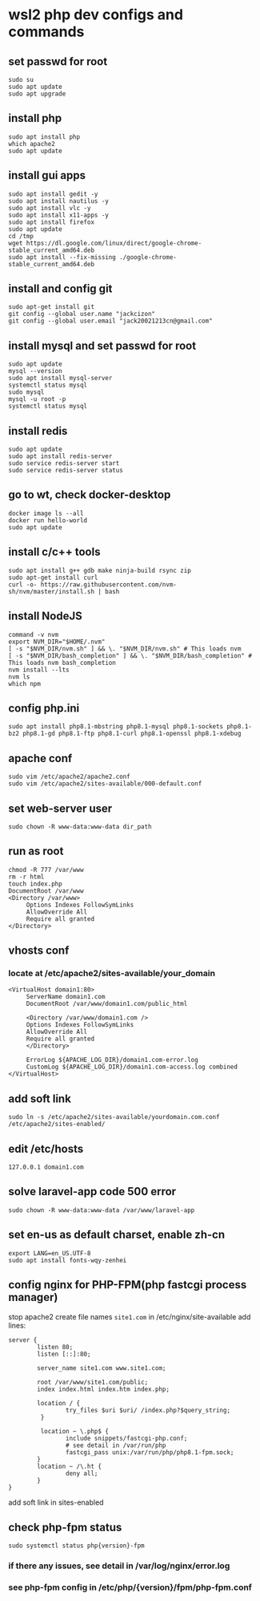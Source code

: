 # wsl2 php dev configs and commands

## set passwd for root
```
sudo su
sudo apt update
sudo apt upgrade
```
## install php
```
sudo apt install php
which apache2
sudo apt update
```

## install gui apps
```
sudo apt install gedit -y
sudo apt install nautilus -y
sudo apt install vlc -y
sudo apt install x11-apps -y
sudo apt install firefox
sudo apt update
cd /tmp
wget https://dl.google.com/linux/direct/google-chrome-stable_current_amd64.deb
sudo apt install --fix-missing ./google-chrome-stable_current_amd64.deb
```

## install and config git
```
sudo apt-get install git
git config --global user.name "jackcizon"
git config --global user.email "jack20021213cn@gmail.com"
```

## install mysql and set passwd for root
```
sudo apt update
mysql --version
sudo apt install mysql-server
systemctl status mysql
sudo mysql
mysql -u root -p
systemctl status mysql
```
## install redis
```
sudo apt update
sudo apt install redis-server
sudo service redis-server start
sudo service redis-server status
```

## go to wt, check docker-desktop
```
docker image ls --all
docker run hello-world
sudo apt update
```

## install c/c++ tools
```
sudo apt install g++ gdb make ninja-build rsync zip
sudo apt-get install curl
curl -o- https://raw.githubusercontent.com/nvm-sh/nvm/master/install.sh | bash
```

## install NodeJS
```
command -v nvm
export NVM_DIR="$HOME/.nvm"
[ -s "$NVM_DIR/nvm.sh" ] && \. "$NVM_DIR/nvm.sh" # This loads nvm
[ -s "$NVM_DIR/bash_completion" ] && \. "$NVM_DIR/bash_completion" # This loads nvm bash_completion
nvm install --lts
nvm ls
which npm
```

## config php.ini
```
sudo apt install php8.1-mbstring php8.1-mysql php8.1-sockets php8.1-bz2 php8.1-gd php8.1-ftp php8.1-curl php8.1-openssl php8.1-xdebug
```

## apache conf
```
sudo vim /etc/apache2/apache2.conf
sudo vim /etc/apache2/sites-available/000-default.conf
```

## set web-server user
```
sudo chown -R www-data:www-data dir_path
```

## run as root
```
chmod -R 777 /var/www
rm -r html
touch index.php
DocumentRoot /var/www
<Directory /var/www>
     Options Indexes FollowSymLinks
     AllowOverride All
     Require all granted
</Directory>
```

## vhosts conf
### locate at /etc/apache2/sites-available/your_domain
```
<VirtualHost domain1:80>
     ServerName domain1.com
     DocumentRoot /var/www/domain1.com/public_html

     <Directory /var/www/domain1.com />
     Options Indexes FollowSymLinks
     AllowOverride All
     Require all granted
     </Directory>

     ErrorLog ${APACHE_LOG_DIR}/domain1.com-error.log
     CustomLog ${APACHE_LOG_DIR}/domain1.com-access.log combined
</VirtualHost>
```

## add soft link
```
sudo ln -s /etc/apache2/sites-available/yourdomain.com.conf /etc/apache2/sites-enabled/
```

## edit /etc/hosts
```
127.0.0.1 domain1.com
```
## solve laravel-app code 500 error
```
sudo chown -R www-data:www-data /var/www/laravel-app
```
## set en-us as default charset, enable zh-cn
```
export LANG=en_US.UTF-8
sudo apt install fonts-wqy-zenhei
```

## config nginx for PHP-FPM(php fastcgi process manager)
stop apache2
create file names `site1.com` in /etc/nginx/site-available
add lines:
```
server {
        listen 80;
        listen [::]:80;

        server_name site1.com www.site1.com;

        root /var/www/site1.com/public;
        index index.html index.htm index.php;

        location / {
                try_files $uri $uri/ /index.php?$query_string;
         }

         location ~ \.php$ {
                include snippets/fastcgi-php.conf;
                # see detail in /var/run/php
                fastcgi_pass unix:/var/run/php/php8.1-fpm.sock;
        }
        location ~ /\.ht {
                deny all;
        }
}
```
add soft link in sites-enabled

## check php-fpm status
```
sudo systemctl status php{version}-fpm
```

### if there any issues, see detail in /var/log/nginx/error.log
### see php-fpm config in /etc/php/{version}/fpm/php-fpm.conf
